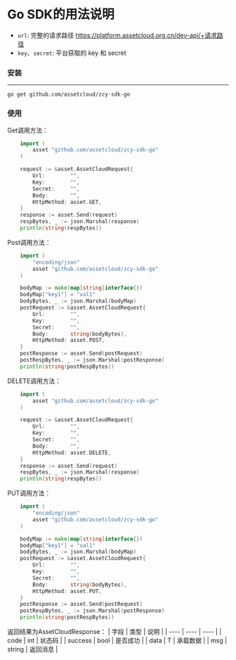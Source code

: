 # Go SDK的用法说明
* `url`: 完整的请求路径 https://platform.assetcloud.org.cn/dev-api/+请求路径
* `key`、`secret`: 平台获取的 key 和 secret

### 安装
---
    go get github.com/assetcloud/zcy-sdk-go
### 使用
Get调用方法：
```go
    import (
    	asset "github.com/assetcloud/zcy-sdk-go"
    )

    request := &asset.AssetCloudRequest{
        Url:        "",
        Key:        "",
        Secret:     "",
        Body:       "",
        HttpMethod: asset.GET,
    }
    response := asset.Send(request)
    respBytes, _ := json.Marshal(response)
    println(string(respBytes))
```
Post调用方法：
```go
    import (
    	"encoding/json"
    	asset "github.com/assetcloud/zcy-sdk-go"
    )

    bodyMap := make(map[string]interface{})
    bodyMap["key1"] = "val1"
    bodyBytes, _ := json.Marshal(bodyMap)
    postRequest := &asset.AssetCloudRequest{
        Url:        "",
        Key:        "",
        Secret:     "",
        Body:       string(bodyBytes),
        HttpMethod: asset.POST,
    }
    postResponse := asset.Send(postRequest)
    postRespBytes, _ := json.Marshal(postResponse)
    println(string(postRespBytes))
```
DELETE调用方法：
```go
    import (
        asset "github.com/assetcloud/zcy-sdk-go"
    )

    request := &asset.AssetCloudRequest{
        Url:        "",
        Key:        "",
        Secret:     "",
        Body:       "",
        HttpMethod: asset.DELETE,
    }
    response := asset.Send(request)
    respBytes, _ := json.Marshal(response)
    println(string(respBytes))
```
PUT调用方法：
```go
    import (
    	"encoding/json"
    	asset "github.com/assetcloud/zcy-sdk-go"
    )

    bodyMap := make(map[string]interface{})
    bodyMap["key1"] = "val1"
    bodyBytes, _ := json.Marshal(bodyMap)
    postRequest := &asset.AssetCloudRequest{
        Url:        "",
        Key:        "",
        Secret:     "",
        Body:       string(bodyBytes),
        HttpMethod: asset.PUT,
    }
    postResponse := asset.Send(postRequest)
    postRespBytes, _ := json.Marshal(postResponse)
    println(string(postRespBytes))
```

返回结果为AssetCloudResponse：
| 字段 | 类型 | 说明 |
| ---- | ---- | ---- |
| code | int | 状态码 |
| success | bool | 是否成功 |
| data | T | 承载数据 |
| msg | string | 返回消息 | 